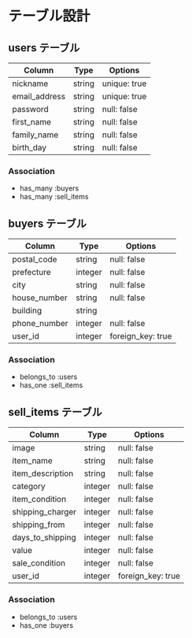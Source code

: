 # テーブル設計

## users テーブル

| Column        | Type   | Options     |
| --------------| ------ | ----------- |
| nickname      | string | unique: true|
| email_address | string | unique: true|
| password      | string | null: false |
| first_name    | string | null: false |
| family_name   | string | null: false |
| birth_day     | string | null: false |

### Association

- has_many :buyers
- has_many :sell_items

## buyers テーブル

| Column        | Type    | Options     |
| --------------| ------- | ----------- |
| postal_code   | string  | null: false |
| prefecture    | integer | null: false |
| city          | string  | null: false |
| house_number  | string  | null: false |
| building      | string  |             |
| phone_number  | integer | null: false |
| user_id       | integer | foreign_key: true |

### Association

- belongs_to :users
- has_one    :sell_items

## sell_items テーブル

| Column           | Type    | Options     |
| -----------------| ------- | ----------- |
| image            | string  | null: false |
| item_name        | string  | null: false |
| item_description | string  | null: false |
| category         | integer | null: false |
| item_condition   | integer | null: false |
| shipping_charger | integer | null: false |
| shipping_from    | integer | null: false |
| days_to_shipping | integer | null: false |
| value            | integer | null: false |
| sale_condition   | integer | null: false |
| user_id          | integer | foreign_key: true |

### Association

- belongs_to :users
- has_one    :buyers

